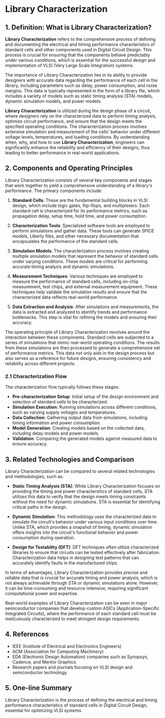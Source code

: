 # Library Characterization

## 1. Definition: What is **Library Characterization**?
**Library Characterization** refers to the comprehensive process of defining and documenting the electrical and timing performance characteristics of standard cells and other components used in Digital Circuit Design. This process is crucial for ensuring that the components behave predictably under various conditions, which is essential for the successful design and implementation of VLSI (Very Large Scale Integration) systems. 

The importance of Library Characterization lies in its ability to provide designers with accurate data regarding the performance of each cell in the library, including parameters such as delay, power consumption, and noise margins. This data is typically represented in the form of a library file, which includes a variety of models such as static timing analysis (STA) models, dynamic simulation models, and power models. 

**Library Characterization** is utilized during the design phase of a circuit, where designers rely on the characterized data to perform timing analysis, optimize circuit performance, and ensure that the design meets the specified operating conditions. The characterization process involves extensive simulation and measurement of the cells' behavior under different voltage levels, temperatures, and loading conditions. By understanding when, why, and how to use **Library Characterization**, engineers can significantly enhance the reliability and efficiency of their designs, thus leading to better performance in real-world applications.

## 2. Components and Operating Principles
Library Characterization consists of several key components and stages that work together to yield a comprehensive understanding of a library's performance. The primary components include:

1. **Standard Cells**: These are the fundamental building blocks in VLSI design, which include logic gates, flip-flops, and multiplexers. Each standard cell is characterized for its performance metrics, such as propagation delay, setup time, hold time, and power consumption.

2. **Characterization Tools**: Specialized software tools are employed to perform simulations and gather data. These tools can generate SPICE models, Liberty files, and other necessary documentation that encapsulates the performance of the standard cells.

3. **Simulation Models**: The characterization process involves creating multiple simulation models that represent the behavior of standard cells under varying conditions. These models are critical for performing accurate timing analysis and dynamic simulations.

4. **Measurement Techniques**: Various techniques are employed to measure the performance of standard cells, including on-chip measurement, test chips, and external measurement equipment. These techniques help validate the simulation results and ensure that the characterized data reflects real-world performance.

5. **Data Extraction and Analysis**: After simulations and measurements, the data is extracted and analyzed to identify trends and performance bottlenecks. This step is vital for refining the models and ensuring their accuracy.

The operating principle of Library Characterization revolves around the interaction between these components. Standard cells are subjected to a series of simulations that mimic real-world operating conditions. The results from these simulations are then processed to generate a comprehensive set of performance metrics. This data not only aids in the design process but also serves as a reference for future designs, ensuring consistency and reliability across different projects.

### 2.1 Characterization Flow
The characterization flow typically follows these stages:

- **Pre-characterization Setup**: Initial setup of the design environment and selection of standard cells to be characterized.
- **Simulation Execution**: Running simulations across different conditions, such as varying supply voltages and temperatures.
- **Data Collection**: Gathering output data from simulations, including timing information and power consumption.
- **Model Generation**: Creating models based on the collected data, including delay models and power models.
- **Validation**: Comparing the generated models against measured data to ensure accuracy.

## 3. Related Technologies and Comparison
Library Characterization can be compared to several related technologies and methodologies, such as:

- **Static Timing Analysis (STA)**: While Library Characterization focuses on providing the timing and power characteristics of standard cells, STA utilizes this data to verify that the design meets timing constraints without the need for dynamic simulations. STA is essential for identifying critical paths in the design.

- **Dynamic Simulation**: This methodology uses the characterized data to simulate the circuit's behavior under various input conditions over time. Unlike STA, which provides a snapshot of timing, dynamic simulation offers insights into the circuit's functional behavior and power consumption during operation.

- **Design for Testability (DFT)**: DFT techniques often utilize characterized libraries to ensure that circuits can be tested effectively after fabrication. Characterization data helps in designing test patterns that can accurately identify faults in the manufactured chips.

In terms of advantages, Library Characterization provides precise and reliable data that is crucial for accurate timing and power analysis, which is not always achievable through STA or dynamic simulations alone. However, it can be time-consuming and resource-intensive, requiring significant computational power and expertise.

Real-world examples of Library Characterization can be seen in major semiconductor companies that develop custom ASICs (Application-Specific Integrated Circuits), where the performance of each standard cell must be meticulously characterized to meet stringent design requirements.

## 4. References
- IEEE (Institute of Electrical and Electronics Engineers)
- ACM (Association for Computing Machinery)
- EDA (Electronic Design Automation) companies such as Synopsys, Cadence, and Mentor Graphics
- Research papers and journals focusing on VLSI design and semiconductor technology

## 5. One-line Summary
Library Characterization is the process of defining the electrical and timing performance characteristics of standard cells in Digital Circuit Design, essential for optimizing VLSI systems.